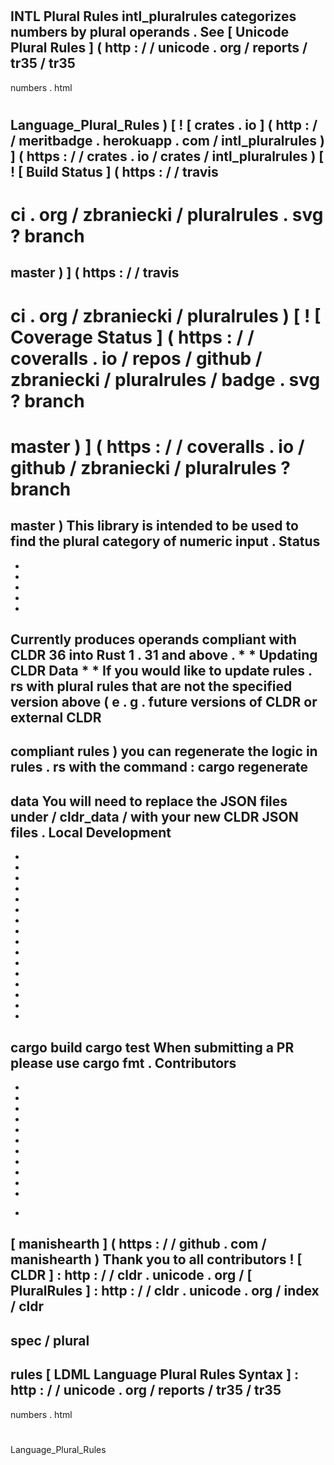 #
INTL
Plural
Rules
intl_pluralrules
categorizes
numbers
by
plural
operands
.
See
[
Unicode
Plural
Rules
]
(
http
:
/
/
unicode
.
org
/
reports
/
tr35
/
tr35
-
numbers
.
html
#
Language_Plural_Rules
)
[
!
[
crates
.
io
]
(
http
:
/
/
meritbadge
.
herokuapp
.
com
/
intl_pluralrules
)
]
(
https
:
/
/
crates
.
io
/
crates
/
intl_pluralrules
)
[
!
[
Build
Status
]
(
https
:
/
/
travis
-
ci
.
org
/
zbraniecki
/
pluralrules
.
svg
?
branch
=
master
)
]
(
https
:
/
/
travis
-
ci
.
org
/
zbraniecki
/
pluralrules
)
[
!
[
Coverage
Status
]
(
https
:
/
/
coveralls
.
io
/
repos
/
github
/
zbraniecki
/
pluralrules
/
badge
.
svg
?
branch
=
master
)
]
(
https
:
/
/
coveralls
.
io
/
github
/
zbraniecki
/
pluralrules
?
branch
=
master
)
This
library
is
intended
to
be
used
to
find
the
plural
category
of
numeric
input
.
Status
-
-
-
-
-
-
Currently
produces
operands
compliant
with
CLDR
36
into
Rust
1
.
31
and
above
.
*
*
Updating
CLDR
Data
*
*
If
you
would
like
to
update
rules
.
rs
with
plural
rules
that
are
not
the
specified
version
above
(
e
.
g
.
future
versions
of
CLDR
or
external
CLDR
-
compliant
rules
)
you
can
regenerate
the
logic
in
rules
.
rs
with
the
command
:
cargo
regenerate
-
data
You
will
need
to
replace
the
JSON
files
under
/
cldr_data
/
with
your
new
CLDR
JSON
files
.
Local
Development
-
-
-
-
-
-
-
-
-
-
-
-
-
-
-
-
-
cargo
build
cargo
test
When
submitting
a
PR
please
use
cargo
fmt
.
Contributors
-
-
-
-
-
-
-
-
-
-
-
-
*
[
manishearth
]
(
https
:
/
/
github
.
com
/
manishearth
)
Thank
you
to
all
contributors
!
[
CLDR
]
:
http
:
/
/
cldr
.
unicode
.
org
/
[
PluralRules
]
:
http
:
/
/
cldr
.
unicode
.
org
/
index
/
cldr
-
spec
/
plural
-
rules
[
LDML
Language
Plural
Rules
Syntax
]
:
http
:
/
/
unicode
.
org
/
reports
/
tr35
/
tr35
-
numbers
.
html
#
Language_Plural_Rules
